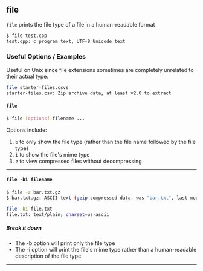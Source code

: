 ---
---

file
-------
<!--TODO: Add documentation for this command by submitting a pull request.-->
<!-- one line explanation would go here -->
`file` prints the file type of a file in a human-readable format

<!-- minimal example -->
~~~ bash
$ file test.cpp
test.cpp: c program text, UTF-8 Unicode text

~~~


<!--more-->

### Useful Options / Examples

Useful on Unix since file extensions sometimes are completely unrelated to their actual type.

~~~bash
file starter-files.csvs
starter-files.csv: Zip archive data, at least v2.0 to extract
~~~

#### `file`

~~~bash
$ file [options] filename ...
~~~

Options include:

1. `b` to only show the file type (rather than the file name followed by the file type)
2. `i` to show the file's mime type
3. `z` to view compressed files without decompressing
 

----

#### `file -bi filename`

~~~bash
$ file -z bar.txt.gz
$ bar.txt.gz: ASCII text (gzip compressed data, was "bar.txt", last modified: Wed Sep  7 19:31:23 2016, from Unix)

file -bi file.txt
file.txt: text/plain; charset=us-ascii
~~~

##### Break it down

* The -b option will print only the file type
* The -i option will print the file's mime type rather than a human-readable description of the file type
----


